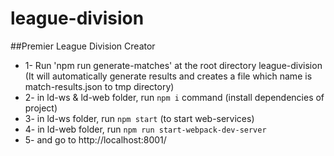 # league-division


##Premier League Division Creator 

* 1- Run 'npm run generate-matches' at the root directory league-division (It will automatically generate results and creates a file which name is match-results.json to tmp directory)
* 2- in ld-ws & ld-web folder, run `npm i` command (install dependencies of project)
* 3- in ld-ws folder, run `npm start` (to start web-services)
* 4- in ld-web folder, run `npm run start-webpack-dev-server`
* 5- and go to http://localhost:8001/
